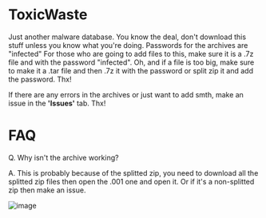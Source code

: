 # ToxicWaste
Just another malware database.
You know the deal, don't download this stuff unless you know what you're doing.
Passwords for the archives are "infected"
For those who are going to add files to this, make sure it is a .7z file and with the password "infected". Oh, and if a file is too big, make sure to make it a .tar file and then .7z it with the password or split zip it and add the password. Thx!


If there are any errors in the archives or just want to add smth, make an issue in the **'Issues'** tab. Thx!

# FAQ
Q. Why isn't the archive working?


A. This is probably because of the splitted zip, you need to download all the splitted zip files then open the .001 one and open it. Or if it's a non-splitted zip then make an issue.


![image](https://github.com/user-attachments/assets/d2d692a7-77e8-4b38-94fc-6955e30548b8)
